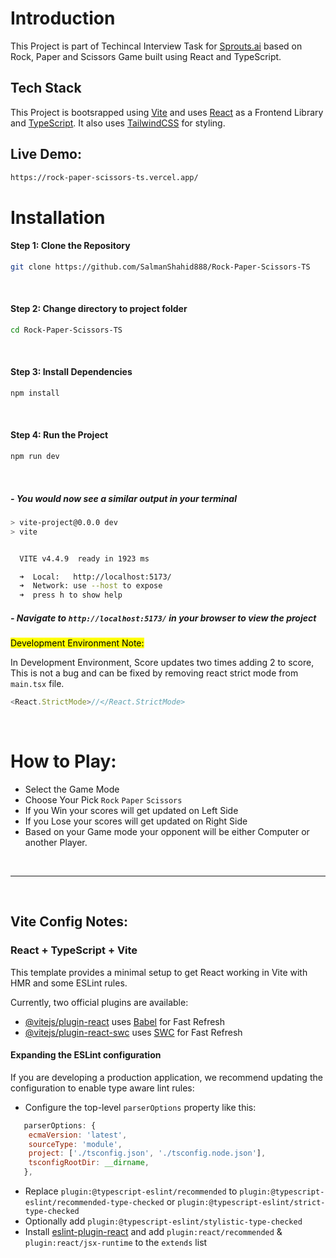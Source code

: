 # Introduction

This Project is part of Techincal Interview Task for [Sprouts.ai](https://sprouts.ai/) based on Rock, Paper and Scissors Game built using React and TypeScript.

## Tech Stack

This Project is bootsrapped using [Vite](https://vitejs.dev/) and uses [React](https://reactjs.org/) as a Frontend Library and [TypeScript](https://www.typescriptlang.org/). It also uses [TailwindCSS](https://tailwindcss.com/) for styling.

## Live Demo:

```bash
https://rock-paper-scissors-ts.vercel.app/
```

# Installation

#### Step 1: Clone the Repository

```bash
git clone https://github.com/SalmanShahid888/Rock-Paper-Scissors-TS
```

&nbsp;

#### Step 2: Change directory to project folder

```bash
cd Rock-Paper-Scissors-TS
```

&nbsp;

#### Step 3: Install Dependencies

```bash
npm install
```

&nbsp;

#### Step 4: Run the Project

```bash
npm run dev
```

&nbsp;

##### - You would now see a similar output in your terminal

```bash
> vite-project@0.0.0 dev
> vite


  VITE v4.4.9  ready in 1923 ms

  ➜  Local:   http://localhost:5173/
  ➜  Network: use --host to expose
  ➜  press h to show help
```

##### - Navigate to `http://localhost:5173/` in your browser to view the project

<mark>Development Environment Note:</mark>

In Development Environment, Score updates two times adding 2 to score, This is not a bug and can be fixed by removing react strict mode from `main.tsx` file.

```ts
<React.StrictMode>//</React.StrictMode>
```

&nbsp;

# How to Play:

- Select the Game Mode
- Choose Your Pick
  `Rock` `Paper` `Scissors`
- If you Win your scores will get updated on Left Side
- If you Lose your scores will get updated on Right Side
- Based on your Game mode your opponent will be either Computer or another Player.

&nbsp;

---

&nbsp;

## Vite Config Notes:

### React + TypeScript + Vite

This template provides a minimal setup to get React working in Vite with HMR and some ESLint rules.

Currently, two official plugins are available:

- [@vitejs/plugin-react](https://github.com/vitejs/vite-plugin-react/blob/main/packages/plugin-react/README.md) uses [Babel](https://babeljs.io/) for Fast Refresh
- [@vitejs/plugin-react-swc](https://github.com/vitejs/vite-plugin-react-swc) uses [SWC](https://swc.rs/) for Fast Refresh

#### Expanding the ESLint configuration

If you are developing a production application, we recommend updating the configuration to enable type aware lint rules:

- Configure the top-level `parserOptions` property like this:

```js
   parserOptions: {
    ecmaVersion: 'latest',
    sourceType: 'module',
    project: ['./tsconfig.json', './tsconfig.node.json'],
    tsconfigRootDir: __dirname,
   },
```

- Replace `plugin:@typescript-eslint/recommended` to `plugin:@typescript-eslint/recommended-type-checked` or `plugin:@typescript-eslint/strict-type-checked`
- Optionally add `plugin:@typescript-eslint/stylistic-type-checked`
- Install [eslint-plugin-react](https://github.com/jsx-eslint/eslint-plugin-react) and add `plugin:react/recommended` & `plugin:react/jsx-runtime` to the `extends` list
